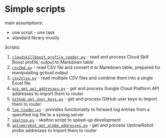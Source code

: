# Simple scripts

main assumptions:
- one script - one task
- standard library mostly

Scripts:

1. [`cloudskillboost_profile_reader.py`](cloudskillboost_profile_reader.py) - read and process Cloud Skill Boost profile, output to Markdown table
2. [`csv2md.py`](csv2md.py) - read CSV file and convert it to Markdown table, prepared for manipulating gcloud output
3. [`csv2xlsx.py`](csv2xlsx.py) - read multiple CSV files and combine them into a single Excel file
4. [`gcp_get_api_addresses.py`](gcp_get_api_addresses.py) - get and process Google Cloud Platform API addresses to import them to router
5. [`github_get_user_keys.py`](github_get_user_keys.py) - get and process GitHub user keys to import them to router
6. [`log-loader.py`](log-loader.py) - provides functionality to forward log entries from a specified log file to a syslog server
7. [`skelton.py`](skelton.py) - skelton script to speed-up development
8. [`uptimerobot_get_probe_addresses.py`](uptimerobot_get_probe_addresses.py) - get and process UptimeRobot probe addresses to import them to router
